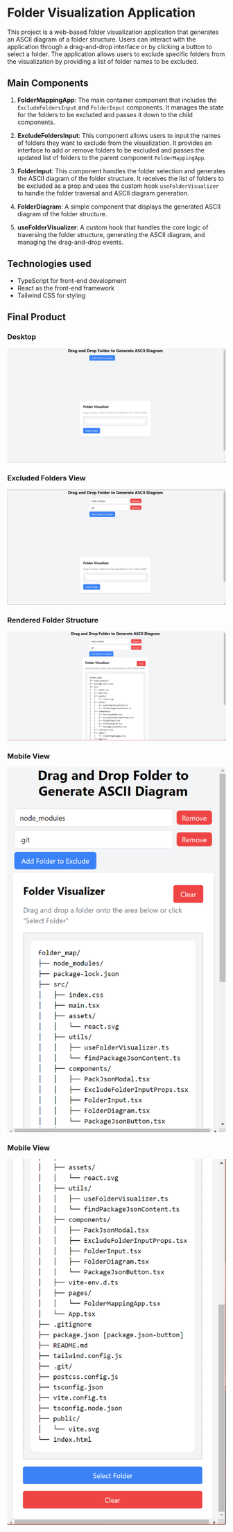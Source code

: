 # Folder Visualization Application

This project is a web-based folder visualization application that generates an ASCII diagram of a folder structure. Users can interact with the application through a drag-and-drop interface or by clicking a button to select a folder. The application allows users to exclude specific folders from the visualization by providing a list of folder names to be excluded.

## Main Components

1. **FolderMappingApp**: The main container component that includes the `ExcludeFoldersInput` and `FolderInput` components. It manages the state for the folders to be excluded and passes it down to the child components.

2. **ExcludeFoldersInput**: This component allows users to input the names of folders they want to exclude from the visualization. It provides an interface to add or remove folders to be excluded and passes the updated list of folders to the parent component `FolderMappingApp`.

3. **FolderInput**: This component handles the folder selection and generates the ASCII diagram of the folder structure. It receives the list of folders to be excluded as a prop and uses the custom hook `useFolderVisualizer` to handle the folder traversal and ASCII diagram generation.

4. **FolderDiagram**: A simple component that displays the generated ASCII diagram of the folder structure.

5. **useFolderVisualizer**: A custom hook that handles the core logic of traversing the folder structure, generating the ASCII diagram, and managing the drag-and-drop events.

## Technologies used

- TypeScript for front-end development
- React as the front-end framework
- Tailwind CSS for styling

## Final Product

### Desktop

!["Desktop"](https://github.com/hopeVaughn/folder_map/blob/main/folder_map_01.png)

### Excluded Folders View

!["Desktop"](https://github.com/hopeVaughn/folder_map/blob/main/folder_map_02.png)

### Rendered Folder Structure

!["Desktop"](https://github.com/hopeVaughn/folder_map/blob/main/folder_map_03.png)

### Mobile View

!["Mobile"](https://github.com/hopeVaughn/folder_map/blob/main/folder_map_04.png)

### Mobile View

!["mobile"](https://github.com/hopeVaughn/folder_map/blob/main/folder_map_05.png)
